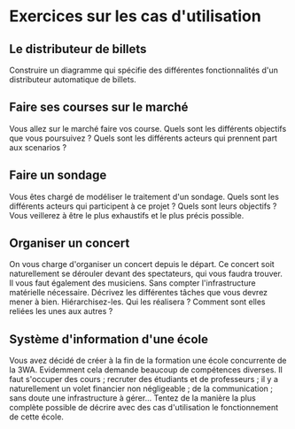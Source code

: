 # Exercices sur les cas d'utilisation


## Le distributeur de billets

Construire un diagramme qui spécifie des différentes fonctionnalités d'un distributeur automatique de billets. 

## Faire ses courses sur le marché

Vous allez sur le marché faire vos course. Quels sont les différents objectifs que vous poursuivez ? Quels sont les différents acteurs qui prennent part aux scenarios ?

## Faire un sondage

Vous êtes chargé de modéliser le traitement d'un sondage. Quels sont les différents acteurs qui participent à ce projet ? Quels sont leurs objectifs ? Vous veillerez à être le plus exhaustifs et le plus précis possible.

## Organiser un concert

On vous charge d'organiser un concert depuis le départ. Ce concert soit naturellement se dérouler devant des spectateurs, qui vous faudra trouver. Il vous faut également des musiciens. Sans compter l'infrastructure matérielle nécessaire. Décrivez les différentes tâches que vous devrez mener à bien. Hiérarchisez-les. Qui les réalisera ? Comment sont elles reliées les unes aux autres ?

## Système d'information d'une école

Vous avez décidé de créer à la fin de la formation une école concurrente de la 3WA. Evidemment cela demande beaucoup de compétences diverses. Il faut s'occuper des cours ; recruter des étudiants et de professeurs ; il y a naturellement un volet financier non négligeable ; de la communication ; sans doute une infrastructure à gérer... Tentez de la manière la plus complète possible de décrire avec des cas d'utilisation le fonctionnement de cette école. 